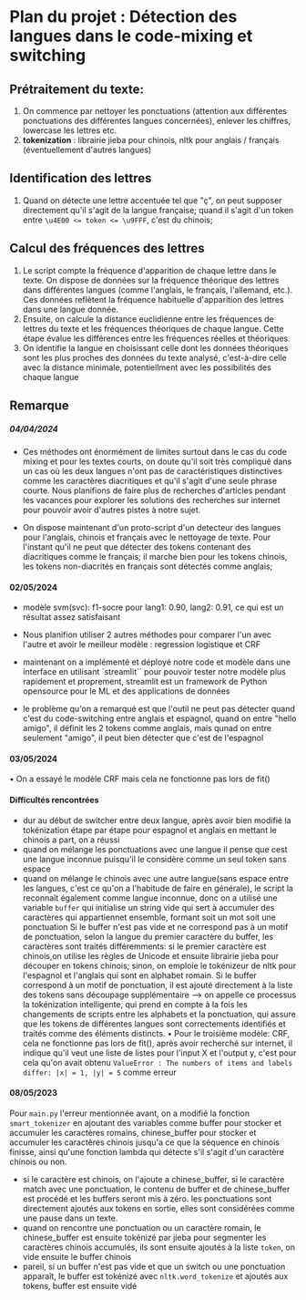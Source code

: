 # Plan du projet : Détection des langues dans le code-mixing et switching

## Prétraitement du texte:

1. On commence par nettoyer les ponctuations (attention aux différentes ponctuations des différentes langues concernées), enlever les chiffres, lowercase les lettres etc.
2. **tokenization** : librairie jieba pour chinois, nltk pour anglais / français (éventuellement d'autres langues)

## Identification des lettres

1. Quand on détecte une lettre accentuée tel que "ç", on peut supposer directement qu'il s'agit de la langue française; quand il s'agit d'un token entre `\u4E00 <= token <= \u9FFF`, c'est du chinois;

## Calcul des fréquences des lettres

1. Le script compte la fréquence d'apparition de chaque lettre dans le texte. On dispose de données sur la fréquence théorique des lettres dans différentes langues (comme l'anglais, le français, l'allemand, etc.). Ces données reflètent la fréquence habituelle d'apparition des lettres dans une langue donnée.
2. Ensuite, on calcule la distance euclidienne entre les fréquences de lettres du texte et les fréquences théoriques de chaque langue. Cette étape évalue les différences entre les fréquences réelles et théoriques.
3. On identifie la langue en choisissant celle dont les données théoriques sont les plus proches des données du texte analysé, c'est-à-dire celle avec la distance minimale, potentiellment avec les possibilités des chaque langue

## Remarque

##### 04/04/2024

- Ces méthodes ont énormément de limites surtout dans le cas du code mixing et pour les textes courts, on doute qu'il soit très compliqué dans un cas où les deux langues n'ont pas de caractéristiques distinctives comme les caractères diacritiques et qu'il s'agit d'une seule phrase courte. Nous planifions de faire plus de recherches d'articles pendant les vacances pour explorer les solutions des recherches sur internet pour pouvoir avoir d'autres pistes à notre sujet.

- On dispose maintenant d'un proto-script d'un detecteur des langues pour l'anglais, chinois et français avec le nettoyage de texte. Pour l'instant qu'il ne peut que détecter des tokens contenant des diacritiques comme le français; il marche bien pour les tokens chinois, les tokens non-diacrités en français sont détectés comme anglais;

#### 02/05/2024

- modèle svm(svc): f1-socre pour lang1: 0.90, lang2: 0.91, ce qui est un résultat assez satisfaisant
- Nous planifion utiliser 2 autres méthodes pour comparer l'un avec l'autre et avoir le meilleur modèle : regression logistique et CRF

- maintenant on a implémenté et déployé notre code et modèle dans une interface en utilisant `streamlit`` pour pouvoir tester notre modèle plus rapidement et proprement, streamlit est un framework de Python opensource pour le ML et des applications de données
- le problème qu'on a remarqué est que l'outil ne peut pas détecter quand c'est du code-switching entre anglais et espagnol, quand on entre "hello amigo", il définit les 2 tokens comme anglais, mais qunad on entre seulement "amigo", il peut bien détecter que c'est de l'espagnol

#### 03/05/2024
• On a essayé le modèle CRF mais cela ne fonctionne pas lors de fit()

#### Difficultés rencontrées
- dur au début de switcher entre deux langue, après avoir bien modifié la tokénization étape par étape pour espagnol et anglais en mettant le chinois a part, on a réussi
- quand on mélange les ponctuations avec une langue il pense que cest une langue inconnue puisqu'il le considère comme un seul token sans espace
- quand on mélange le chinois avec une autre langue(sans espace entre les langues, c'est ce qu'on a l'habitude de faire en générale), le script la reconnaît également comme langue inconnue, donc on a utilisé une variable `buffer` qui initialise un string vide qui sert à accumuler des caractères qui appartiennet ensemble, formant soit un mot soit une ponctuation
Si le buffer n'est pas vide et ne correspond pas à un motif de ponctuation, selon la langue du premier caractère du buffer, les caractères sont traités différemments: si le premier caractère est chinois,on utilise les règles de Unicode et ensuite librairie jieba pour découper en tokens chinois; sinon, on emploie le tokénizeur de nltk pour l'espagnol et l'anglais qui sont en alphabet romain. Si le buffer correspond à un motif de ponctuation, il est ajouté directement à la liste des tokens sans découpage supplémentaire --> on appelle ce processus la tokénization intelligente, qui prend en compte à la fois les changements de scripts entre les alphabets et la ponctuation, qui assure que les tokens de différentes langues sont correctements identifiés et traités comme des éléments distincts.
• Pour le troisième modèle: CRF, cela ne fonctionne pas lors de fit(), après avoir recherché sur internet, il indique qu'il veut une liste de listes pour l'input X et l'output y, c'est pour cela qu'on avait obtenu `ValueError : The numbers of items and labels differ: |x| = 1, |y| = 5` comme erreur

#### 08/05/2023
Pour `main.py` l'erreur mentionnée avant, on a modifié la fonction `smart_tokenizer` en ajoutant des variables comme buffer pour stocker et accumuler les caractères romains, chinese_buffer pour stocker et accumuler les caractères chinois jusqu'a ce que la séquence en chinois finisse, ainsi qu'une fonction lambda qui détecte s'il s'agit d'un caractère chinois ou non.
- si le caractère est chinois, on l'ajoute a chinese_buffer, si le caractère match avec une ponctuation, le contenu de buffer et de chinese_buffer est procédé et les buffers seront mis à zéro. les ponctuations sont directement ajoutés aux tokens en sortie, elles sont considérées comme une pause dans un texte. 
- quand on rencontre une ponctuation ou un caractère romain, le chinese_buffer est ensuite tokénizé par jieba pour segmenter les caractères chinois accumulés, ils sont ensuite ajoutés à la liste `token`, on vide ensuite le buffer chinois
- pareil, si un buffer n'est pas vide et que un switch ou une ponctuation apparaît, le buffer est tokénizé avec `nltk.word_tokenize` et ajoutés aux tokens, buffer est ensuite vidé

